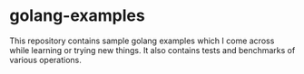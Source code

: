 # golang-examples
This repository contains sample golang examples which I come across while learning or trying new things. It also contains tests and benchmarks of various operations.
